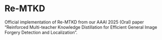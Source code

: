 # Re-MTKD
Official implementation of Re-MTKD from our AAAI 2025 (Oral) paper “Reinforced Multi-teacher Knowledge Distillation for Efficient General Image Forgery Detection and Localization”.
